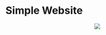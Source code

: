# Simple Website
<p align="center">
  <a href="https://skillicons.dev">
    <img src="https://skillicons.dev/icons?i=git,html,css,js"/>
  </a>
</p>
